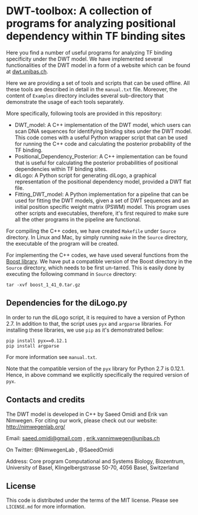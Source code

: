 # DWT-toolbox: A collection of programs for analyzing positional dependency within TF binding sites
Here you find a number of useful programs for analyzing TF binding specificity under the DWT model. We have implemented
several functionalities of the DWT model in a form of a website which can be found at [dwt.unibas.ch](https://dwt.unibas.ch).

Here we are providing a set of tools and scripts that can be used offline. All these tools are described in detail in the
`manual.txt` file. Moreover, the content of `Examples` directory includes several sub-directory that demonstrate the usage of
each tools separately.

More specifically, following tools are provided in this repository:

* DWT_model: A C++ implementation of the DWT model, which users can scan DNA sequences for identifying binding sites under the DWT model.
This code comes with a useful Python wrapper script that can be used for running the C++ code and calculating the posterior probability
 of the TF binding.
* Positional_Dependency_Posterior: A C++ implementation can be found that is useful for calculating the posterior probabilities
of positional dependencies within TF binding sites.
* diLogo: A Python script for generating diLogo, a graphical representation of the positional dependency model, provided a DWT flat file.
* Fitting_DWT_model: A Python implementation for a pipeline that can be used for fitting the DWT models, given a set of
DWT sequences and an initial position specific weight matrix (PSWM) model. This program uses other scripts and executables, therefore,
it's first required to make sure all the other programs in the pipeline are functional.

For compiling the C++ codes, we have created `Makefile` under `Source` directory. In Linux and Mac, by simply running  `make`
in the `Source` directory, the executable of the program will be created.

For implementing the C++ codes, we have used several functions from the [Boost library](http://www.boost.org/). We have
put a compatible version of the Boost directory in the `Source` directory, which needs to be first un-tarred. This is easily
done by executing the following command in `Source` directory:

```
tar -xvf boost_1_41_0.tar.gz
```

## Dependencies for the diLogo.py 
In order to run the diLogo script, it is required to have a version of Python 2.7. In addition to that, the script uses
`pyx` and `argparse` libraries. For installing these libraries, we use `pip` as it's demonstrated bellow:

```
pip install pyx==0.12.1
pip install argparse
```

For more information see `manual.txt`.

Note that the compatible version of the `pyx` library for Python 2.7 is 0.12.1. Hence, in above command we explicitly specifically
the required version of `pyx`.


## Contacts and credits 
The DWT model is developed in C++ by Saeed Omidi and Erik van Nimwegen.
For citing our work, please check out our website:
http://nimwegenlab.org/

Email:
saeed.omidi@gmail.com , 
erik.vannimwegen@unibas.ch

On Twitter:
@NimwegenLab , 
@SaeedOmidi

Address:
Core program Computational and Systems Biology, 
Biozentrum, University of Basel, 
Klingelbergstrasse 50-70, 
4056 Basel, Switzerland


## License 
This code is distributed under the terms of the MIT license. Please see `LICENSE.md` for more information. 
